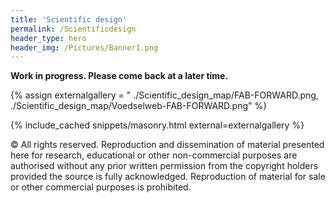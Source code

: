 ```yaml
---
title: 'Scientific design'
permalink: /Scientificdesign
header_type: hero
header_img: /Pictures/Banner1.png
---
```


**Work in progress. Please come back at a later time.**

{% assign externalgallery = "
./Scientific_design_map/FAB-FORWARD.png,
./Scientific_design_map/Voedselweb-FAB-FORWARD.png" %}

{% include_cached snippets/masonry.html external=externalgallery %}

&copy; All rights reserved. Reproduction and dissemination of material presented here for research, educational or other non-commercial purposes are authorised without any prior written permission from the copyright holders provided the source is fully acknowledged. Reproduction of material for sale or other commercial purposes is prohibited.


